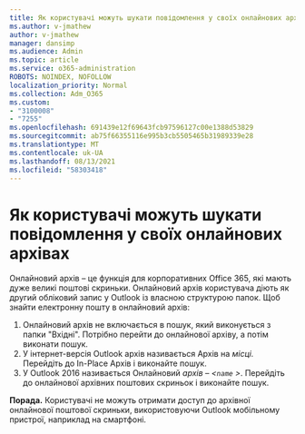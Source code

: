 ```yaml
---
title: Як користувачі можуть шукати повідомлення у своїх онлайнових архівах
ms.author: v-jmathew
author: v-jmathew
manager: dansimp
ms.audience: Admin
ms.topic: article
ms.service: o365-administration
ROBOTS: NOINDEX, NOFOLLOW
localization_priority: Normal
ms.collection: Adm_O365
ms.custom:
- "3100008"
- "7255"
ms.openlocfilehash: 691439e12f69643fcb97596127c00e1388d53829
ms.sourcegitcommit: ab75f66355116e995b3cb5505465b31989339e28
ms.translationtype: MT
ms.contentlocale: uk-UA
ms.lasthandoff: 08/13/2021
ms.locfileid: "58303418"
---
```

# <a name="how-users-can-search-their-online-archive-for-messages"></a>Як користувачі можуть шукати повідомлення у своїх онлайнових архівах

Онлайновий архів – це функція для корпоративних Office 365, які мають дуже великі поштові скриньки. Онлайновий архів користувача діють як другий обліковий запис у Outlook із власною структурою папок. Щоб знайти електронну пошту в онлайновий архів:

1. Онлайновий архів не включається в пошук, який виконується з папки "Вхідні". Потрібно перейти до онлайнової архіву, а потім виконати пошук.
2. У інтернет-версія Outlook архів називається Архів на *місці.* Перейдіть до In-Place Архів і виконайте пошук.
3. У Outlook 2016 називається Онлайновий *архів – <`name` >*. Перейдіть до онлайнової архівних поштових скриньок і виконайте пошук.

**Порада.** Користувачі не можуть отримати доступ до архівної онлайнової поштової скриньки, використовуючи Outlook мобільному пристрої, наприклад на смартфоні.
